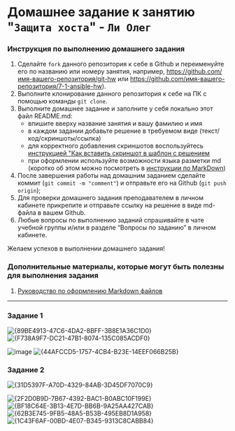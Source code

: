 # Домашнее задание к занятию "`Защита хоста`" - `Ли Олег`


### Инструкция по выполнению домашнего задания

   1. Сделайте `fork` данного репозитория к себе в Github и переименуйте его по названию или номеру занятия, например, https://github.com/имя-вашего-репозитория/git-hw или  https://github.com/имя-вашего-репозитория/7-1-ansible-hw).
   2. Выполните клонирование данного репозитория к себе на ПК с помощью команды `git clone`.
   3. Выполните домашнее задание и заполните у себя локально этот файл README.md:
      - впишите вверху название занятия и вашу фамилию и имя
      - в каждом задании добавьте решение в требуемом виде (текст/код/скриншоты/ссылка)
      - для корректного добавления скриншотов воспользуйтесь [инструкцией "Как вставить скриншот в шаблон с решением](https://github.com/netology-code/sys-pattern-homework/blob/main/screen-instruction.md)
      - при оформлении используйте возможности языка разметки md (коротко об этом можно посмотреть в [инструкции  по MarkDown](https://github.com/netology-code/sys-pattern-homework/blob/main/md-instruction.md))
   4. После завершения работы над домашним заданием сделайте коммит (`git commit -m "comment"`) и отправьте его на Github (`git push origin`);
   5. Для проверки домашнего задания преподавателем в личном кабинете прикрепите и отправьте ссылку на решение в виде md-файла в вашем Github.
   6. Любые вопросы по выполнению заданий спрашивайте в чате учебной группы и/или в разделе “Вопросы по заданию” в личном кабинете.
   
Желаем успехов в выполнении домашнего задания!
   
### Дополнительные материалы, которые могут быть полезны для выполнения задания

1. [Руководство по оформлению Markdown файлов](https://gist.github.com/Jekins/2bf2d0638163f1294637#Code)

---

### Задание 1


![{89BE4913-47C6-4DA2-8BFF-3B8E1A36C1D0}](https://github.com/user-attachments/assets/bac303dc-5710-4d13-a242-b552b3cf92d3)
![{F738A9F7-DC21-47B1-8074-135C085ACDF0}](https://github.com/user-attachments/assets/b109629e-0e82-428f-9a23-f981ca599185)


![image](https://github.com/user-attachments/assets/773e0842-dc19-4662-83fb-cf2739fec897)
![{44AFCCD5-1757-4CB4-B23E-14EEF066B25B}](https://github.com/user-attachments/assets/50e45890-c126-4da3-8048-ffa287b1b1ce)




### Задание 2
![{31D5397F-A70D-4329-84AB-3D45DF7070C9}](https://github.com/user-attachments/assets/463c0a67-e611-405f-a6a5-4366934d2170)

![{2F2D0B9D-7B67-4392-BAC1-B0ABC10F199E}](https://github.com/user-attachments/assets/3e083b20-9b31-4de7-9533-753fddf458b3)
![{BF18C64E-3B13-4E7D-BB6B-9A25AA427CAB}](https://github.com/user-attachments/assets/cfe09154-d986-42ad-963a-19f7e337d472)
![{62B3E745-9FB5-48A5-B53B-495EB8D1A958}](https://github.com/user-attachments/assets/a5724c4e-c33d-4083-b5b7-575f45dfaea0)
![{1C43F6AF-00BD-4E07-B345-9313C8CABB84}](https://github.com/user-attachments/assets/b2758843-1cf5-492e-9df4-adcb58afe4d2)




